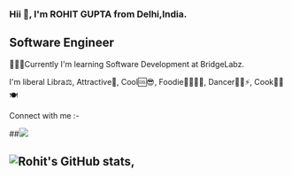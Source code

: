 ### Hii 👋, I'm  ROHIT GUPTA from Delhi,India.
##  Software Engineer


🎇✨✨Currently I'm learning Software Development at BridgeLabz.

 I'm liberal Libra⚖️, 
 Attractive🧲,
 Cool🆒😎,
 Foodie🍕🍒🍌🍩,
 Dancer🕺🕺⚡,
 Cook👨‍🍳🍽️

Connect with me :-

 



##![](https://komarev.com/ghpvc/?username=RohitGupta8&label=Rohit's+Visitors&style=flat&color=brightgreen)






<!--
**RohitGupta8/RohitGupta8** is a ✨ _special_ ✨ repository because its `README.md` (this file) appears on your GitHub profile.

Here are some ideas to get you started:

- 🔭 I’m currently working on ...
- 🌱 I’m currently learning ...
- 👯 I’m looking to collaborate on ...
- 🤔 I’m looking for help with ...
- 💬 Ask me about ...
- 📫 How to reach me: ...
- 😄 Pronouns: ...
- ⚡ Fun fact: ...
-->

##  ![Rohit's GitHub stats](https://github-readme-stats.vercel.app/api?username=RohitGupta8&show_icons=true&theme=radical), 
